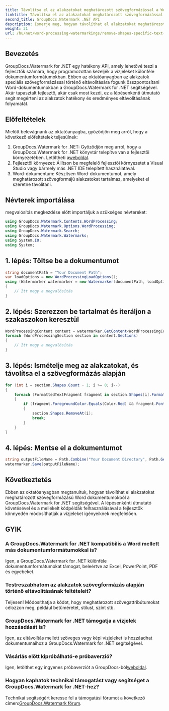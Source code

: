 ```yaml
---
title: Távolítsa el az alakzatokat meghatározott szövegformázással a Word Dokumentumokban
linktitle: Távolítsa el az alakzatokat meghatározott szövegformázással a Word Dokumentumokban
second_title: GroupDocs.Watermark .NET API
description: Ismerje meg, hogyan távolíthat el alakzatokat meghatározott szövegformázású Word dokumentumokból a GroupDocs.Watermark for .NET segítségével. Kövesse útmutatónkat a vízjelek hatékony kezeléséhez.
weight: 31
url: /hu/net/word-processing-watermarkings/remove-shapes-specific-text-formatting-word-docs/
---
```

## Bevezetés
GroupDocs.Watermark for .NET egy hatékony API, amely lehetővé teszi a fejlesztők számára, hogy programozottan kezeljék a vízjeleket különféle dokumentumformátumokban. Ebben az oktatóanyagban az alakzatok speciális szövegformázással történő eltávolítására fogunk összpontosítani Word-dokumentumokban a GroupDocs.Watermark for .NET segítségével. Akár tapasztalt fejlesztő, akár csak most kezdi, ez a lépésenkénti útmutató segít megérteni az alakzatok hatékony és eredményes eltávolításának folyamatát.
## Előfeltételek
Mielőtt belevágnánk az oktatóanyagba, győződjön meg arról, hogy a következő előfeltételek teljesülnek:
1.  GroupDocs.Watermark for .NET: Győződjön meg arról, hogy a GroupDocs.Watermark for .NET könyvtár telepítve van a fejlesztői környezetében. Letöltheti a[weboldal](https://releases.groupdocs.com/Watermark/net/).
2. Fejlesztői környezet: Állítson be megfelelő fejlesztői környezetet a Visual Studio vagy bármely más .NET IDE telepített használatával.
3. Word-dokumentum: Készítsen Word-dokumentumot, amely meghatározott szövegformájú alakzatokat tartalmaz, amelyeket el szeretne távolítani.

## Névterek importálása
megvalósítás megkezdése előtt importáljuk a szükséges névtereket:
```csharp
using GroupDocs.Watermark.Contents.WordProcessing;
using GroupDocs.Watermark.Options.WordProcessing;
using GroupDocs.Watermark.Search;
using GroupDocs.Watermark.Watermarks;
using System.IO;
using System;
```
## 1. lépés: Töltse be a dokumentumot
```csharp
string documentPath = "Your Document Path";
var loadOptions = new WordProcessingLoadOptions();
using (Watermarker watermarker = new Watermarker(documentPath, loadOptions))
{
    // Itt megy a megvalósítás
}
```
## 2. lépés: Szerezzen be tartalmat és iteráljon a szakaszokon keresztül
```csharp
WordProcessingContent content = watermarker.GetContent<WordProcessingContent>();
foreach (WordProcessingSection section in content.Sections)
{
    // Itt megy a megvalósítás
}
```
## 3. lépés: Ismételje meg az alakzatokat, és távolítsa el a szövegformázás alapján
```csharp
for (int i = section.Shapes.Count - 1; i >= 0; i--)
{
    foreach (FormattedTextFragment fragment in section.Shapes[i].FormattedTextFragments)
    {
        if (fragment.ForegroundColor.Equals(Color.Red) && fragment.Font.FamilyName == "Arial")
        {
            section.Shapes.RemoveAt(i);
            break;
        }
    }
}
```
## 4. lépés: Mentse el a dokumentumot
```csharp
string outputFileName = Path.Combine("Your Document Directory", Path.GetFileName(documentPath));
watermarker.Save(outputFileName);
```

## Következtetés
Ebben az oktatóanyagban megtanultuk, hogyan távolíthat el alakzatokat meghatározott szövegformázású Word dokumentumokból a GroupDocs.Watermark for .NET segítségével. A lépésenkénti útmutató követésével és a mellékelt kódpéldák felhasználásával a fejlesztők könnyedén módosíthatják a vízjeleket igényeiknek megfelelően.
## GYIK
### A GroupDocs.Watermark for .NET kompatibilis a Word mellett más dokumentumformátumokkal is?
Igen, a GroupDocs.Watermark for .NET különféle dokumentumformátumokat támogat, beleértve az Excel, PowerPoint, PDF és egyebeket.
### Testreszabhatom az alakzatok szövegformázás alapján történő eltávolításának feltételeit?
Teljesen! Módosíthatja a kódot, hogy meghatározott szövegattribútumokat célozzon meg, például betűméretet, stílust, színt stb.
### GroupDocs.Watermark for .NET támogatja a vízjelek hozzáadását is?
Igen, az eltávolítás mellett szöveges vagy képi vízjeleket is hozzáadhat dokumentumaihoz a GroupDocs.Watermark for .NET segítségével.
### Vásárlás előtt kipróbálható-e próbaverzió?
 Igen, letölthet egy ingyenes próbaverziót a GroupDocs-ból[weboldal](https://releases.groupdocs.com/).
### Hogyan kaphatok technikai támogatást vagy segítséget a GroupDocs.Watermark for .NET-hez?
 Technikai segítségért keresse fel a támogatási fórumot a következő címen:[GroupDocs.Watermark fórum](https://forum.groupdocs.com/c/watermark/19).
